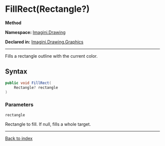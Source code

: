 # FillRect(Rectangle?)

**Method**

**Namespace:** [Imagini.Drawing](Imagini.Drawing.md)

**Declared in:** [Imagini.Drawing.Graphics](Imagini.Drawing.Graphics.md)

------



Fills a rectangle outline with the current color.


## Syntax

```csharp
public void FillRect(
	Rectangle? rectangle
)
```

### Parameters

`rectangle`

Rectangle to fill. If null,
fills a whole target.

------

[Back to index](index.md)